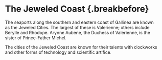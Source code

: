 # The Jeweled Coast {.breakbefore}

The seaports along the southern and eastern coast of Gallinea are known as the Jeweled Cities. 
The largest of these is Valerienne; others include Berylle and Rhodope. Arynne Aubene, the 
Duchess of Valerienne, is the sister of Prince-Father Michel.

The cities of the Jeweled Coast are known for their talents with clockworks and other forms of 
technology and scientific artifice.

